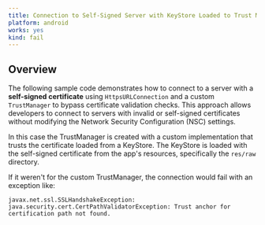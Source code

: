 ```yaml
---
title: Connection to Self-Signed Server with KeyStore Loaded to Trust Manager, HttpsURLConnection and no Changes in Network Security Config
platform: android
works: yes
kind: fail
---
```


## Overview

The following sample code demonstrates how to connect to a server with a **self-signed certificate** using `HttpsURLConnection` and a custom `TrustManager` to bypass certificate validation checks. This approach allows developers to connect to servers with invalid or self-signed certificates without modifying the Network Security Configuration (NSC) settings.

In this case the TrustManager is created with a custom implementation that trusts the certificate loaded from a KeyStore. The KeyStore is loaded with the self-signed certificate from the app's resources, specifically the `res/raw` directory.

If it weren't for the custom TrustManager, the connection would fail with an exception like:

```plaintext
javax.net.ssl.SSLHandshakeException: java.security.cert.CertPathValidatorException: Trust anchor for certification path not found.
```
